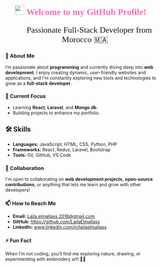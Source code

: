 <h1 align="center">
  <img src="https://media.giphy.com/media/hvRJCLFzcasrR4ia7z/giphy.gif" width="30px"/>
  <span style="font-family: 'Pacifico', cursive; color: #ff69b4;">Welcome to my GitHub Profile! 💖</span>
</h1>


<p align="center" style="font-family: 'Dancing Script', cursive; font-size: 26px;">
  🌸 Passionate Full-Stack Developer from Morocco 🇲🇦
</p>


### 👀 About Me  
I’m passionate about **programming** and currently diving deep into **web development**. I enjoy creating dynamic, user-friendly websites and applications, and I'm constantly exploring new tools and technologies to grow as a **full-stack developer**.

### 🌱 Current Focus  
- Learning **React**, **Laravel**, and **Mongo db**.  
- Building projects to enhance my portfolio.

## 🛠 Skills
- **Languages:** JavaScript, HTML, CSS, Python, PHP
- **Frameworks:** React, Redux, Laravel, Bootstrap
- **Tools:** Git, GitHub, VS Code

### 💞️ Collaboration  
I'm open to collaborating on **web development projects**, **open-source contributions**, or anything that lets me learn and grow with other developers!

### 📫 How to Reach Me  
- **Email:** Laila.elmallass.2018@gmail.com  
- **GitHub:** https://github.com/LailaElmallass
- **LinkedIn:**  www.linkedin.com/in/lailaelmallass 

### ⚡ Fun Fact  
When I’m not coding, you’ll find me exploring nature, drawing, or experimenting with embroidery art! 🎨🌿


<!---
LailaElmallass/LailaElmallass is a ✨ special ✨ repository because its `README.md` (this file) appears on your GitHub profile.
You can click the Preview link to take a look at your changes.
--->
